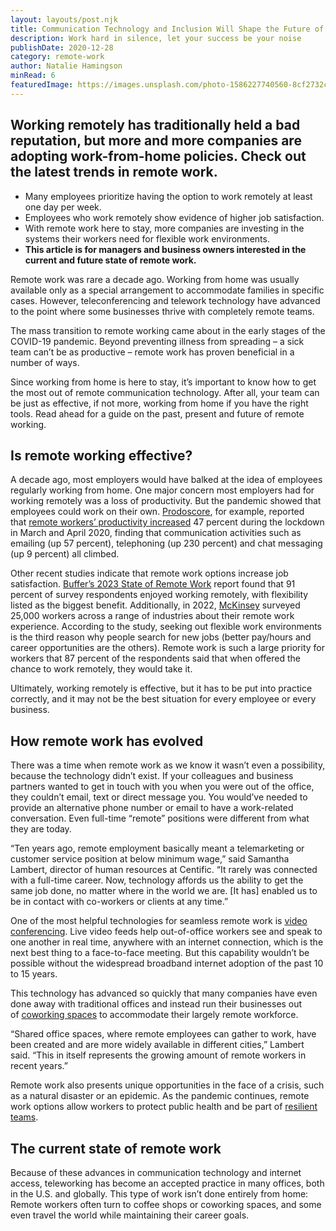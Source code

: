 ```yaml
---
layout: layouts/post.njk
title: Communication Technology and Inclusion Will Shape the Future of Remote Work
description: Work hard in silence, let your success be your noise
publishDate: 2020-12-28
category: remote-work
author: Natalie Hamingson
minRead: 6
featuredImage: https://images.unsplash.com/photo-1586227740560-8cf2732c1531?ixlib=rb-4.0.3&ixid=M3wxMjA3fDB8MHxzZWFyY2h8MTJ8fHJlbW90ZSUyMHdvcmt8ZW58MHx8MHx8fDA%3D&auto=format&fit=crop&w=600&q=60
---
```


<!-- @format -->

<!--StartFragment-->

## Working remotely has traditionally held a bad reputation, but more and more companies are adopting work-from-home policies. Check out the latest trends in remote work.

-   Many employees prioritize having the option to work remotely at least one day per week.
-   Employees who work remotely show evidence of higher job satisfaction.
-   With remote work here to stay, more companies are investing in the systems their workers need for flexible work environments.
-   **This article is for managers and business owners interested in the current and future state of remote work.**

Remote work was rare a decade ago. Working from home was usually available only as a special arrangement to accommodate families in specific cases. However, teleconferencing and telework technology have advanced to the point where some businesses thrive with completely remote teams.

The mass transition to remote working came about in the early stages of the COVID-19 pandemic. Beyond preventing illness from spreading – a sick team can’t be as productive – remote work has proven beneficial in a number of ways.

Since working from home is here to stay, it’s important to know how to get the most out of remote communication technology. After all, your team can be just as effective, if not more, working from home if you have the right tools. Read ahead for a guide on the past, present and future of remote working.

<!--EndFragment-->

<!--StartFragment-->

## Is remote working effective?

A decade ago, most employers would have balked at the idea of employees regularly working from home. One major concern most employers had for working remotely was a loss of productivity. But the pandemic showed that employees could work on their own. [Prodoscore](https://www.businesswire.com/news/home/20200519005295/en/), for example, reported that [remote workers’ productivity increased](https://www.businessnewsdaily.com/15259-working-from-home-more-productive.html) 47 percent during the lockdown in March and April 2020, finding that communication activities such as emailing (up 57 percent), telephoning (up 230 percent) and chat messaging (up 9 percent) all climbed.

Other recent studies indicate that remote work options increase job satisfaction. [Buffer’s 2023 State of Remote Work](https://buffer.com/state-of-remote-work/2023) report found that 91 percent of survey respondents enjoyed working remotely, with flexibility listed as the biggest benefit. Additionally, in 2022, [McKinsey](https://www.mckinsey.com/industries/real-estate/our-insights/americans-are-embracing-flexible-work-and-they-want-more-of-it) surveyed 25,000 workers across a range of industries about their remote work experience. According to the study, seeking out flexible work environments is the third reason why people search for new jobs (better pay/hours and career opportunities are the others). Remote work is such a large priority for workers that 87 percent of the respondents said that when offered the chance to work remotely, they would take it.

Ultimately, working remotely is effective, but it has to be put into practice correctly, and it may not be the best situation for every employee or every business.

<!--EndFragment-->

<!--StartFragment-->

## How remote work has evolved

There was a time when remote work as we know it wasn’t even a possibility, because the technology didn’t exist. If your colleagues and business partners wanted to get in touch with you when you were out of the office, they couldn’t email, text or direct message you. You would’ve needed to provide an alternative phone number or email to have a work-related conversation. Even full-time “remote” positions were different from what they are today.

“Ten years ago, remote employment basically meant a telemarketing or customer service position at below minimum wage,” said Samantha Lambert, director of human resources at Centific. “It rarely was connected with a full-time career. Now, technology affords us the ability to get the same job done, no matter where in the world we are. \[It has] enabled us to be in contact with co-workers or clients at any time.”

One of the most helpful technologies for seamless remote work is [video conferencing](https://www.businessnewsdaily.com/9555-choosing-a-video-conference-service.html). Live video feeds help out-of-office workers see and speak to one another in real time, anywhere with an internet connection, which is the next best thing to a face-to-face meeting. But this capability wouldn’t be possible without the widespread broadband internet adoption of the past 10 to 15 years.

This technology has advanced so quickly that many companies have even done away with traditional offices and instead run their businesses out of [coworking spaces](https://www.businessnewsdaily.com/7456-workspace-design-productivity.html) to accommodate their largely remote workforce.

“Shared office spaces, where remote employees can gather to work, have been created and are more widely available in different cities,” Lambert said. “This in itself represents the growing amount of remote workers in recent years.”

Remote work also presents unique opportunities in the face of a crisis, such as a natural disaster or an epidemic. As the pandemic continues, remote work options allow workers to protect public health and be part of [resilient teams](https://www.businessnewsdaily.com/10157-resilience-adaptability-business-success.html).

## The current state of remote work

Because of these advances in communication technology and internet access, teleworking has become an accepted practice in many offices, both in the U.S. and globally. This type of work isn’t done entirely from home: Remote workers often turn to coffee shops or coworking spaces, and some even travel the world while maintaining their career goals.
